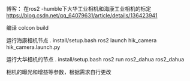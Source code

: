博客：
在ros2 -humble下大华工业相机和海康工业相机的标定
https://blog.csdn.net/qq_64079631/article/details/136423941


编译
colcon build



运行海康相机节点
. install/setup.bash
ros2 launch hik_camera hik_camera.launch.py



运行大华相机的节点
. install/setup.bash
ros2 run ros2_dahua ros2_dahua 




相机的曝光和增益等参数，根据需求自行更改















